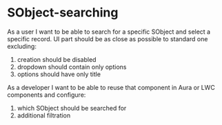 # SObject-searching

As a user I want to be able to search for a specific SObject and select a specific record.
UI part should be as close as possible to standard one excluding:
1. creation should be disabled
2. dropdown should contain only options
3. options should have only title

As a developer I want to be able to reuse that component in Aura or LWC components and configure:
1. which SObject should be searched for
2. additional filtration
